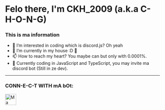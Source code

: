 # Felo there, I'm CKH_2009 (a.k.a C-H-O-N-G)

### This is ma information
- 👀 I’m interested in coding which is discord.js? Oh yeah
- 🌱 I’m currently in my house :D 🤣
- 📫 How to reach my heart? You maybe can but only with 0.0001%.
- 🎲 Currently coding in JavaScript and TypeScript, you may invite ma discord bot (Still in ze dev).
________________________________________________________________________________________________________________________________________________________________________________

### CONN-E-C-T WITH mA bOt:
[<img align="left" alt="Ma Discord Bot" width="36px" src="https://i.ibb.co/9N6xDzK/pngwing-com.png" />][Discord Bot]

<br />
<br />

[Discord Bot]: https://discord.com/oauth2/authorize?client_id=929979298260070481&scope=applications.commands%20bot&permissions=1099511627775

<!---
C-H-O-N-G/C-H-O-N-G is a not ✨ special ✨ repository because I haven't posted any thing XD. 
Be prepared and look for my repository when I post a repository in Github!
--->
